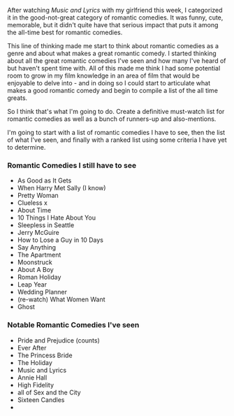 After watching *Music and Lyrics* with my girlfriend this week, I categorized it in the good-not-great category of romantic comedies.  It was funny, cute, memorable, but it didn't quite have that serious impact that puts it among the all-time best for romantic comedies.

This line of thinking made me start to think about romantic comedies as a genre and about what makes a great romantic comedy.  I started thinking about all the great romantic comedies I've seen and how many I've heard of but haven't spent time with.  All of this made me think I had some potential room to grow in my film knowledge in an area of film that would be enjoyable to delve into - and in doing so I could start to articulate what makes a good romantic comedy and begin to compile a list of the all time greats.

So I think that's what I'm going to do.  Create a definitive must-watch list for romantic comedies as well as a bunch of runners-up and also-mentions.

I'm going to start with a list of romantic comedies I have to see, then the list of what I've seen, and finally with a ranked list using some criteria I have yet to determine.

### Romantic Comedies I still have to see

* As Good as It Gets
* When Harry Met Sally (I know)
* Pretty Woman
* Clueless x
* About Time
* 10 Things I Hate About You
* Sleepless in Seattle
* Jerry McGuire
* How to Lose a Guy in 10 Days
* Say Anything
* The Apartment
* Moonstruck
* About A Boy
* Roman Holiday
* Leap Year
* Wedding Planner
* (re-watch) What Women Want
* Ghost

### Notable Romantic Comedies I've seen

* Pride and Prejudice (counts)
* Ever After
* The Princess Bride
* The Holiday
* Music and Lyrics
* Annie Hall
* High Fidelity
* all of Sex and the City
* Sixteen Candles
*
